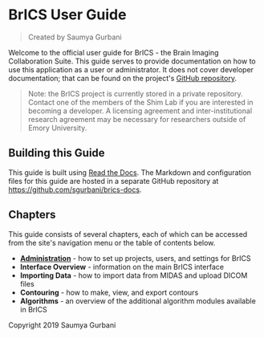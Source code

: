 # BrICS User Guide

> Created by Saumya Gurbani

Welcome to the official user guide for BrICS - the Brain Imaging Collaboration Suite. This guide serves to provide documentation on how to use this application as a user or administrator. It does not cover developer documentation; that can be found on the project's [GitHub repository](https://github.com/sgurbani/brics).
> Note: the BrICS project is currently stored in a private repository. Contact one of the members of the Shim Lab if you are interested in becoming a developer. A licensing agreement and inter-institutional research agreement may be necessary for researchers outside of Emory University.

## Building this Guide
This guide is built using [Read the Docs](https://readthedocs.org). The Markdown and configuration files for this guide are hosted in a separate GitHub repository at https://github.com/sgurbani/brics-docs.


## Chapters
This guide consists of several chapters, each of which can be accessed from the site's navigation menu or the table of contents below.

 - [ **Administration**](./admin) - how to set up projects, users, and settings for BrICS
 - **Interface Overview** - information on the main BrICS interface
 - **Importing Data** - how to import data from MIDAS and upload DICOM files
 - **Contouring** - how to make, view, and export contours
 - **Algorithms** - an overview of the additional algorithm modules available in BrICS



Copyright 2019 Saumya Gurbani
<!--stackedit_data:
eyJoaXN0b3J5IjpbNDU2ODgwMzgyLDE5MTc1Mzc0ODgsLTEwOD
UzODE4NTJdfQ==
-->